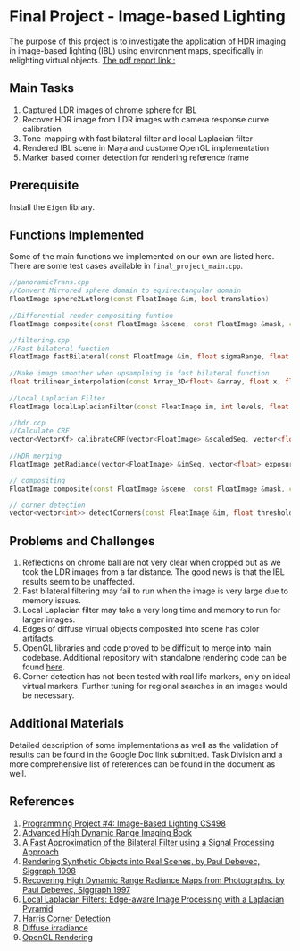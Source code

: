 # Final Project - Image-based Lighting
The purpose of this project is to investigate the application of HDR imaging in image-based lighting (IBL) using environment maps, specifically in relighting virtual objects.
[The pdf report link :](https://github.com/zhiyuXiao1221/ImageBasedLight/blob/main/CS273%20Final%20Project.pdf)
## Main Tasks

1. Captured LDR images of chrome sphere for IBL
2. Recover HDR image from LDR images with camera response curve calibration
3. Tone-mapping with fast bilateral filter and local Laplacian filter
4. Rendered IBL scene in Maya and custome OpenGL implementation
5. Marker based corner detection for rendering reference frame

## Prerequisite

Install the `Eigen` library.

## Functions Implemented

Some of the main functions we implemented on our own are listed here. There are some test cases available in `final_project_main.cpp`.

```c++
//panoramicTrans.cpp
//Convert Mirrored sphere domain to equirectangular domain
FloatImage sphere2Latlong(const FloatImage &im, bool translation)
  
//Differential render compositing funtion
FloatImage composite(const FloatImage &scene, const FloatImage &mask, const FloatImage &withObj, const FloatImage &withoutObj, const float c)

//filtering.cpp
//Fast bilateral function
FloatImage fastBilateral(const FloatImage &im, float sigmaRange, float sigmaDomain, int truncateDomain, float samplingD, float samplingR)
  
//Make image smoother when upsampleing in fast bilateral function
float trilinear_interpolation(const Array_3D<float> &array, float x, float y, float z)
    
//Local Laplacian Filter
FloatImage localLaplacianFilter(const FloatImage im, int levels, float sigma, float alpha, float beta, int channels)

//hdr.ccp
//Calculate CRF
vector<VectorXf> calibrateCRF(vector<FloatImage> &scaledSeq, vector<float> &exposures, float smooth)
    
//HDR merging
FloatImage getRadiance(vector<FloatImage> &imSeq, vector<float> exposures, vector<VectorXf> crfs, bool robertson)

// compositing
FloatImage composite(const FloatImage &scene, const FloatImage &mask, const FloatImage &withObj, const FloatImage &withoutObj, float c);

// corner detection
vector<vector<int>> detectCorners(const FloatImage &im, float threshold, int windowSize, bool useGaussianBlur, bool clamp);
```

## Problems and Challenges

1. Reflections on chrome ball are not very clear when cropped out as we took the LDR images from a far distance. The good news is that the IBL results seem to be unaffected.
2. Fast bilateral filtering may fail to run when the image is very large due to memory issues.
3. Local Laplacian filter may take a very long time and memory to run for larger images.
4. Edges of diffuse virtual objects composited into scene has color artifacts.
5. OpenGL libraries and code proved to be difficult to merge into main codebase. Additional repository with standalone rendering code can be found [here](https://github.com/ealitt/Scene-Rendering/tree/master).
6. Corner detection has not been tested with real life markers, only on ideal virtual markers. Further tuning for regional searches in an images would be necessary.

## Additional Materials 
Detailed description of some implementations as well as the validation of results can be found in the Google Doc link submitted. Task Division and a more comprehensive list of references can be found in the document as well.  

## References

1. [Programming Project #4: Image-Based Lighting CS498](https://courses.engr.illinois.edu/cs498dh3/fa2014/projects/ibl/ComputationalPhotography_ProjectIBL.html)
2. [Advanced High Dynamic Range Imaging Book](http://advancedhdrbook.com/)
3. [A Fast Approximation of the Bilateral Filter using a Signal Processing Approach](http://people.csail.mit.edu/sparis/publi/2006/tr/Paris_06_Fast_Bilateral_Filter_MIT_TR.pdf)
4. [Rendering Synthetic Objects into Real Scenes, by Paul Debevec, Siggraph 1998](http://www.pauldebevec.com/Research/IBL/)
5. [Recovering High Dynamic Range Radiance Maps from Photographs, by Paul Debevec, Siggraph 1997](http://www.pauldebevec.com/Research/HDR/)
6. [Local Laplacian Filters: Edge-aware Image Processing with a Laplacian Pyramid](https://people.csail.mit.edu/sparis/publi/2015/cacm/Paris_15_Local_Laplacian_Filters.pdf)
7. [Harris Corner Detection](https://docs.opencv.org/master/dc/d0d/tutorial_py_features_harris.html)
8. [Diffuse irradiance](https://learnopengl.com/PBR/IBL/Diffuse-irradiance)
9. [OpenGL Rendering](https://learnopengl.com/PBR/IBL/Specular-IBL)


